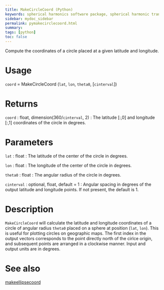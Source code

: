 ```yaml
---
title: MakeCircleCoord (Python)
keywords: spherical harmonics software package, spherical harmonic transform, legendre functions, multitaper spectral analysis, fortran, Python, gravity, magnetic field
sidebar: mydoc_sidebar
permalink: pymakecirclecoord.html
summary:
tags: [python]
toc: false
---
```


Compute the coordinates of a circle placed at a given latitude and longitude.

# Usage

`coord` = MakeCircleCoord (`lat`, `lon`, `theta0`, [`cinterval`])

# Returns

`coord` : float, dimension(360/`cinterval`, 2)
:   The latitude [:,0] and longitude [:,1] coordinates of the circle in degrees.

# Parameters

`lat` : float
:   The latitude of the center of the circle in degrees.

`lon` : float
:   The longitude of the center of the circle in degrees.

`theta0` : float
:   The angular radius of the circle in degrees.

`cinterval` : optional, float, default = 1
:   Angular spacing in degrees of the output latitude and longitude points. If not present, the default is 1.

# Description

`MakeCircleCoord` will calculate the latitude and longitude coordinates of a circle of angular radius `theta0` placed on a sphere at position (`lat`, `lon`). This is useful for plotting circles on geographic maps. The first index in the output vectors corresponds to the point directly north of the cirlce origin, and subsequent points are arranged in a clockwise manner. Input and output units are in degrees.

# See also

[makeellipsecoord](pymakeellipsecoord.html)

